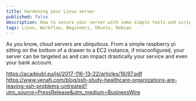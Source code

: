 ```yaml
---
title: Hardening your Linux server
published: false
description: How to secure your server with some simple tools and script
tags: Linux, Workflow, Beginners, Ubuntu, Debian
---
```


As you know, cloud servers are ubiquitous. From a simple raspberry pi sitting on the bottom of a drawer to a EC2 instance, if misconfigured, your server can be targeted as and can impact drastically your service and even your bank account.

https://acadpubl.eu/jsi/2017-116-13-22/articles/16/97.pdf
https://www.venafi.com/blog/ssh-study-healthcare-organizations-are-leaving-ssh-problems-untreated?utm_source=PressRelease&utm_medium=BusinessWire